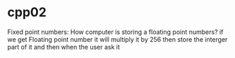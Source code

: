 # cpp02
Fixed point numbers:
How computer is storing a floating point numbers?
if we get  Floating point number it will multiply it by 256
then store the interger part of it and then 
when the user ask it 
